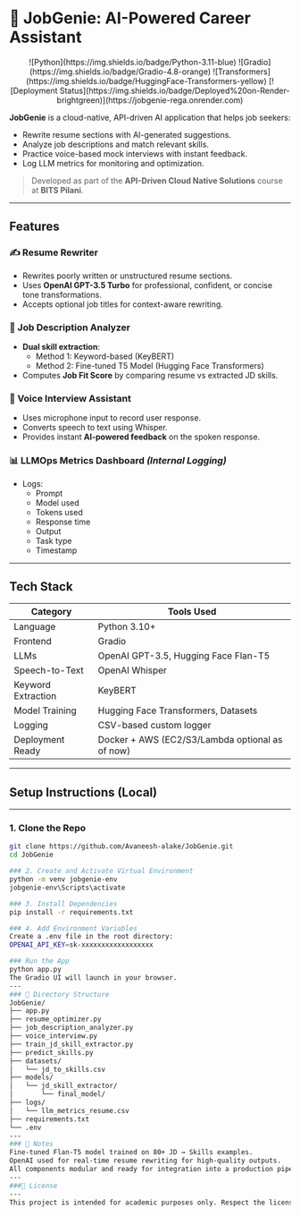 # 💼 JobGenie: AI-Powered Career Assistant
<p align="center">
![Python](https://img.shields.io/badge/Python-3.11-blue)
![Gradio](https://img.shields.io/badge/Gradio-4.8-orange)
![Transformers](https://img.shields.io/badge/HuggingFace-Transformers-yellow)
[![Deployment Status](https://img.shields.io/badge/Deployed%20on-Render-brightgreen)](https://jobgenie-rega.onrender.com)
</p>

**JobGenie** is a cloud-native, API-driven AI application that helps job seekers:
- Rewrite resume sections with AI-generated suggestions.
- Analyze job descriptions and match relevant skills.
- Practice voice-based mock interviews with instant feedback.
- Log LLM metrics for monitoring and optimization.

> Developed as part of the **API-Driven Cloud Native Solutions** course at **BITS Pilani**.

---

## Features

### ✍️ Resume Rewriter
- Rewrites poorly written or unstructured resume sections.
- Uses **OpenAI GPT-3.5 Turbo** for professional, confident, or concise tone transformations.
- Accepts optional job titles for context-aware rewriting.

### 📝 Job Description Analyzer
- **Dual skill extraction**:
  - Method 1: Keyword-based (KeyBERT)
  - Method 2: Fine-tuned T5 Model (Hugging Face Transformers)
- Computes **Job Fit Score** by comparing resume vs extracted JD skills.

### 🎤 Voice Interview Assistant
- Uses microphone input to record user response.
- Converts speech to text using Whisper.
- Provides instant **AI-powered feedback** on the spoken response.

### 📊 LLMOps Metrics Dashboard *(Internal Logging)*
- Logs:
  - Prompt
  - Model used
  - Tokens used
  - Response time
  - Output
  - Task type
  - Timestamp

---

## Tech Stack

| Category     | Tools Used |
|--------------|------------|
| Language     | Python 3.10+ |
| Frontend     | Gradio |
| LLMs         | OpenAI GPT-3.5, Hugging Face Flan-T5 |
| Speech-to-Text | OpenAI Whisper |
| Keyword Extraction | KeyBERT |
| Model Training | Hugging Face Transformers, Datasets |
| Logging       | CSV-based custom logger |
| Deployment Ready | Docker + AWS (EC2/S3/Lambda optional as of now) |

---
## Setup Instructions (Local)
---
### 1. Clone the Repo
```bash
git clone https://github.com/Avaneesh-alake/JobGenie.git
cd JobGenie

### 2. Create and Activate Virtual Environment
python -m venv jobgenie-env
jobgenie-env\Scripts\activate

### 3. Install Dependencies
pip install -r requirements.txt

### 4. Add Environment Variables
Create a .env file in the root directory:
OPENAI_API_KEY=sk-xxxxxxxxxxxxxxxxxx

### Run the App
python app.py
The Gradio UI will launch in your browser.
---
### 📁 Directory Structure
JobGenie/
├── app.py
├── resume_optimizer.py
├── job_description_analyzer.py
├── voice_interview.py
├── train_jd_skill_extractor.py
├── predict_skills.py
├── datasets/
│   └── jd_to_skills.csv
├── models/
│   └── jd_skill_extractor/
│       └── final_model/
├── logs/
│   └── llm_metrics_resume.csv
├── requirements.txt
└── .env
---
### 📌 Notes
Fine-tuned Flan-T5 model trained on 80+ JD → Skills examples.
OpenAI used for real-time resume rewriting for high-quality outputs.
All components modular and ready for integration into a production pipeline.
---
###📜 License
---
This project is intended for academic purposes only. Respect the license terms of used APIs and models.
